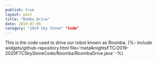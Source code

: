 ```yaml
---
publish: true
layout: post
title: "Romba Drive"
date: 2019-07-05
category: "2019 Sky Stone" "Code"
---
```


This is the code used to drive our robot known as Roomba.
{%- include widgets/github-repository.html file='metalknightsFTC/2019-2020FTCSkyStoneCode/Roomba/RoombaDrive.java' -%}
